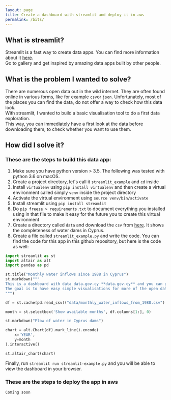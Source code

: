 ```yaml
---
layout: page
title: Create a dashboard with streamlit and deploy it in aws
permalink: /bits/
---
```


## What is streamlit?
Streamlit is a fast way to create data apps. You can find more information about it [here](https://www.streamlit.io/).    
Go to gallery and get inspired by amazing data apps built by other people.

## What is the problem I wanted to solve?
There are numerous open data out in the wild internet. They are often found online in various forms, like for example `csv`or `json`.    Unfortunately, most of the places you can find the data, do not offer a way to check how this data look.   
With streamlit, I wanted to build a basic visualisation tool to do a first data exploration.   
This way, you can immediately have a first look at the data before downloading them, to check whether you want to use them.

## How did I solve it?

### These are the steps to build this data app:

1. Make sure you have python version > 3.5. The following was tested with python 3.6 on macOS.
2. Create a project directory, let's call it `streamlit_example` and `cd` inside
3. Install `virtualenv` using `pip install virtualenv` and then create a virtual environment called simply `venv` inside the project directory
4. Activate the virtual environment using `source venv/bin/activate`
5. Install streamlit using `pip install streamlit`
6. Do `pip freeze > requirements.txt` to document everything you installed using in that file to make it easy for the future you to create this virtual environment
7. Create a directory called `data` and download the `csv` from [here](https://www.data.gov.cy/dataset/%CF%84%CF%81%CE%AD%CF%87%CE%BF%CF%85%CF%83%CE%B1-%CF%80%CE%BB%CE%B7%CF%81%CF%8C%CF%84%CE%B7%CF%84%CE%B1-%CF%86%CF%81%CE%B1%CE%B3%CE%BC%CE%AC%CF%84%CF%89%CE%BD). It shows the completeness of water dams in Cyprus.
8. Create a file called `streamlit_example.py` and write the code. You can find the code for this app in this github repository, but here is the code as well:


```python
import streamlit as st
import altair as alt
import pandas as pd

st.title("Monthly water inflows since 1988 in Cyprus")
st.markdown("""
This is a dashboard with data data.gov.cy **data.gov.cy** and you can get them [here](https://www.data.gov.cy/dataset/μηνιαία-εισροή-νερού-στους-ταμιευτήρες-νερού-φράγματα).   
The goal is to have easy simple visualisations for more of the open data in Cyprus.
""")

df = st.cache(pd.read_csv)("data/monthly_water_inflows_from_1988.csv")

month = st.selectbox('Show available months', df.columns[1:], 0)

st.markdown("Flow of water in Cyprus dams")

chart = alt.Chart(df).mark_line().encode(
    x='YEAR',
    y=month
).interactive()

st.altair_chart(chart)
```
Finally, run `streamlit run streamlit-example.py` and you will be able to view the dashboard in your browser.

### These are the steps to deploy the app in aws
`Coming soon`


